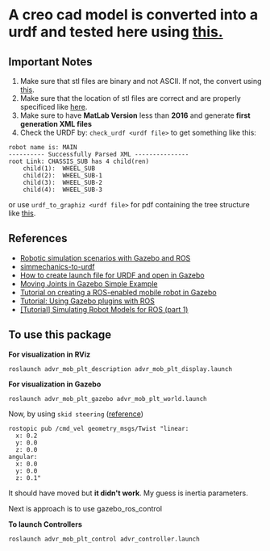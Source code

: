 # A creo cad model is converted into a urdf and tested here using [this.](https://github.com/robotology/simmechanics-to-urdf)

## Important Notes

1. Make sure that stl files are binary and not ASCII. If not, the convert using [this](https://github.com/cmpolis/convertSTL).
2. Make sure that the location of stl files are correct and are properly specificed like [here](https://github.com/ajaygunalan/just_mobile_base/blob/master/advr_mob_plt_description/urdf/main.urdf).
3. Make sure to have **MatLab Version** less than **2016** and generate **first generation XML files**
4. Check the URDF by: `check_urdf <urdf file>` to get something like this:
```
robot name is: MAIN
---------- Successfully Parsed XML ---------------
root Link: CHASSIS_SUB has 4 child(ren)
    child(1):  WHEEL_SUB
    child(2):  WHEEL_SUB-1
    child(3):  WHEEL_SUB-2
    child(4):  WHEEL_SUB-3
```
or use `urdf_to_graphiz <urdf file>` for pdf containing the tree structure like [this](https://github.com/ajaygunalan/just_mobile_base/blob/master/advr_mob_plt_description/urdf/MAIN.pdf).


## References

* [Robotic simulation scenarios with Gazebo and ROS](https://www.generationrobots.com/blog/en/robotic-simulation-scenarios-with-gazebo-and-ros/)
* [simmechanics-to-urdf](https://github.com/robotology/simmechanics-to-urdf)
* [How to create launch file for URDF and open in Gazebo](https://www.theconstructsim.com/ros-qa-142-how-to-create-launch-file-for-urdf-and-open-in-gazebo/)
* [Moving Joints in Gazebo Simple Example](https://www.theconstructsim.com/ros-qa-070-moving-joints-gazebo-simple-example/)
* [Tutorial on creating a ROS-enabled mobile robot in Gazebo](https://github.com/HumaRobotics/mybot_gazebo_tutorial)
* [Tutorial: Using Gazebo plugins with ROS](http://gazebosim.org/tutorials?tut=ros_gzplugins)
* [[Tutorial] Simulating Robot Models for ROS (part 1)](http://moorerobots.com/blog/post/1)

## To use this package

**For visualization in RViz**

```
roslaunch advr_mob_plt_description advr_mob_plt_display.launch

```
**For visualization in Gazebo**

```
roslaunch advr_mob_plt_gazebo advr_mob_plt_world.launch
```

Now, by using `skid steering` ([reference](http://moorerobots.com/blog/post/1)) 


```
rostopic pub /cmd_vel geometry_msgs/Twist "linear:
  x: 0.2
  y: 0.0
  z: 0.0
angular:
  x: 0.0
  y: 0.0
  z: 0.1"
```
It should have moved but **it didn't work**. My guess is inertia parameters.

Next is approach is to use gazebo_ros_control

**To launch Controllers**

```
roslaunch advr_mob_plt_control advr_controller.launch
```

